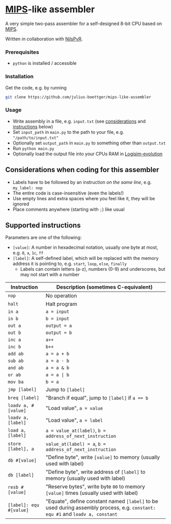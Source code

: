 # [MIPS](https://en.wikipedia.org/wiki/MIPS_architecture)-like assembler
A very simple two-pass assembler for a self-designed 8-bit CPU based on [MIPS](https://en.wikipedia.org/wiki/MIPS_architecture).

Written in collaboration with [NilsPvR](https://github.com/NilsPvR).

### Prerequisites
- `python` is installed / accessible

### Installation
Get the code, e.g. by running
```sh
git clone https://github.com/julius-boettger/mips-like-assembler
```

### Usage
- Write assembly in a file, e.g. `input.txt` (see [considerations](#considerations-when-coding-for-this-assembler) and [instructions](#supported-instructions) below)
- Set `input_path` in `main.py` to the path to your file, e.g. `"/path/to/input.txt"`
- Optionally set `output_path` in `main.py` to something other than `output.txt`
- Run `python main.py`
- Optionally load the output file into your CPUs RAM in [Logisim-evolution](https://github.com/logisim-evolution/logisim-evolution)

## Considerations when coding for this assembler
- Labels have to be followed by an instruction _on the same line_, e.g. `my_label: nop`
- The entire code is case-insensitive (even the labels!)
- Use empty lines and extra spaces where you feel like it, they will be ignored
- Place comments anywhere (starting with `;`) like usual

## Supported instructions
Parameters are one of the following:
- `[value]`: A number in hexadecimal notation, usually one byte at most, e.g. `0`, `a`, `1c`, `ff`
- `[label]`: A self-defined label, which will be replaced with the memory address it is pointing to, e.g. `start`, `loop`, `else`, `finally`
    - Labels can contain letters (a-z), numbers (0-9) and underscores, but may not start with a number

| Instruction | Description (sometimes C-equivalent) |
| ----------- | ----------- |
| `nop` | No operation |
| `halt` | Halt program |
| `in a` | `a = input` |
| `in b` | `b = input` |
| `out a` | `output = a` |
| `out b` | `output = b` |
| `inc a` | `a++` |
| `inc b` | `b++` |
| `add ab` | `a = a + b` |
| `sub ab` | `a = a - b` |
| `and ab` | `a = a & b` |
| `or ab` | `a = a \| b` |
| `mov ba` | `b = a` |
| `jmp [label]` | Jump to `[label]` |
| `breq [label]` | "Branch if equal", jump to `[label]` if `a == b` |
| `loadv a, #[value]` | "Load value", `a = value` |
| `loadv a, [label]` | "Load value", `a = label` |
| `load a, [label]` | `a = value_at(label)`, `b = address_of_next_instruction` |
| `store [label], a` | `value_at(label) = a`, `b = address_of_next_instruction` |
| `db #[value]` | "Define byte", write `[value]` to memory (usually used with label) |
| `db [label]` | "Define byte", write address of `[label]` to memory (usually used with label) |
| `resb #[value]` | "Reserve bytes", write byte `00` to memory `[value]` times (usually used with label) |
| `[label]: equ #[value]` | "Equate", define constant named `[label]` to be used during assembly process, e.g. `constant: equ #1` and `loadv a, constant` |